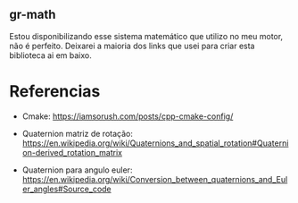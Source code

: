 ## gr-math

Estou disponibilizando esse sistema matemático que utilizo no meu motor, não é perfeito. Deixarei a maioria dos links que usei para criar esta biblioteca ai em baixo.

# Referencias

* Cmake: https://iamsorush.com/posts/cpp-cmake-config/

* Quaternion matriz de rotação: https://en.wikipedia.org/wiki/Quaternions_and_spatial_rotation#Quaternion-derived_rotation_matrix

* Quaternion para angulo euler: https://en.wikipedia.org/wiki/Conversion_between_quaternions_and_Euler_angles#Source_code


